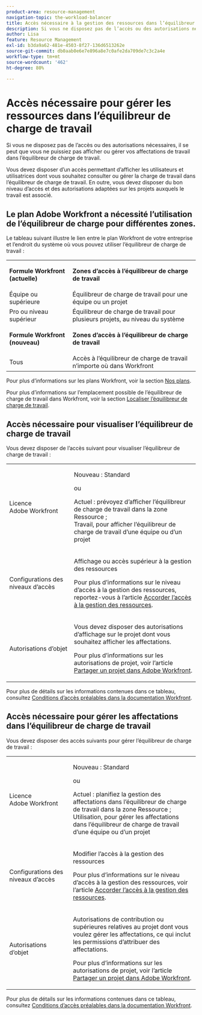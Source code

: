 ```yaml
---
product-area: resource-management
navigation-topic: the-workload-balancer
title: Accès nécessaire à la gestion des ressources dans l’équilibreur de charge de travail
description: Si vous ne disposez pas de l’accès ou des autorisations nécessaires, il se peut que vous ne puissiez pas afficher ou gérer vos affectations de travail dans l’équilibreur de charge de travail.
author: Lisa
feature: Resource Management
exl-id: b3da9a62-481e-4503-8f27-136d6513262e
source-git-commit: db0aab0e6e7e896a8e7c0afe2da709de7c3c2a4e
workflow-type: tm+mt
source-wordcount: '462'
ht-degree: 80%

---
```


# Accès nécessaire pour gérer les ressources dans l’équilibreur de charge de travail

Si vous ne disposez pas de l’accès ou des autorisations nécessaires, il se peut que vous ne puissiez pas afficher ou gérer vos affectations de travail dans l’équilibreur de charge de travail.

Vous devez disposer d’un accès permettant d’afficher les utilisateurs et utilisatrices dont vous souhaitez consulter ou gérer la charge de travail dans l’équilibreur de charge de travail. En outre, vous devez disposer du bon niveau d’accès et des autorisations adaptées sur les projets auxquels le travail est associé.

## Le plan Adobe Workfront a nécessité l’utilisation de l’équilibreur de charge pour différentes zones.

Le tableau suivant illustre le lien entre le plan Workfront de votre entreprise et l’endroit du système où vous pouvez utiliser l’équilibreur de charge de travail :

<table style="table-layout:auto"> 
 <col> 
 <col> 
 <tbody> 
  <tr> 
   <td role="rowheader"><p><b>Formule Workfront (actuelle)</b></p></td> 
   <td> <p><b>Zones d’accès à l’équilibreur de charge de travail</b></p> </td> 
  </tr> 
  <tr> 
   <td role="rowheader">Équipe ou supérieure </td> 
   <td>Équilibreur de charge de travail pour une équipe ou un projet</td> 
  </tr> 
  <tr> 
   <td role="rowheader">Pro ou niveau supérieur</td> 
   <td>Équilibreur de charge de travail pour plusieurs projets, au niveau du système</td> 
  </tr> 
  <tr> 
   <td role="rowheader"><p><b>Formule Workfront (nouveau)</b></p></td> 
   <td> <p><b>Zones d’accès à l’équilibreur de charge de travail</b></p> </td> 
  </tr>
  <tr> 
   <td role="rowheader">Tous </td> 
   <td>Accès à l’équilibreur de charge de travail n’importe où dans Workfront</td> 
  </tr> 
 </tbody> 
</table>

Pour plus d’informations sur les plans Workfront, voir la section [Nos plans](https://www.workfront.com/plans?lang=fr).

Pour plus d’informations sur l’emplacement possible de l’équilibreur de charge de travail dans Workfront, voir la section [Localiser l’équilibreur de charge de travail](../../resource-mgmt/workload-balancer/locate-workload-balancer.md).

## Accès nécessaire pour visualiser l’équilibreur de charge de travail

Vous devez disposer de l’accès suivant pour visualiser l’équilibreur de charge de travail :

<table style="table-layout:auto"> 
 <col> 
 <col> 
 <tbody>
  <tr> 
   <td role="rowheader">Licence Adobe Workfront</td> 
   <td><p>Nouveau : Standard</p>
       <p>ou</p>
       <p>Actuel : prévoyez d’afficher l’équilibreur de charge de travail dans la zone Ressource ;</br>
       Travail, pour afficher l’équilibreur de charge de travail d’une équipe ou d’un projet</p></td>
  </tr>  
  <tr> 
   <td role="rowheader">Configurations des niveaux d’accès</td> 
   <td> <p>Affichage ou accès supérieur à la gestion des ressources</p> <p>Pour plus d’informations sur le niveau d’accès à la gestion des ressources, reportez-vous à l’article <a href="../../administration-and-setup/add-users/configure-and-grant-access/grant-access-resource-management.md" class="MCXref xref">Accorder l’accès à la gestion des ressources</a>.</p></td> 
  </tr> 
  <tr> 
   <td role="rowheader">Autorisations d’objet</td> 
   <td> <p>Vous devez disposer des autorisations d’affichage sur le projet dont vous souhaitez afficher les affectations. </p> <p>Pour plus d’informations sur les autorisations de projet, voir l’article <a href="../../workfront-basics/grant-and-request-access-to-objects/share-a-project.md" class="MCXref xref">Partager un projet dans Adobe Workfront</a>.</p></td> 
  </tr> 
 </tbody> 
</table>

Pour plus de détails sur les informations contenues dans ce tableau, consultez [Conditions d’accès préalables dans la documentation Workfront](/help/quicksilver/administration-and-setup/add-users/access-levels-and-object-permissions/access-level-requirements-in-documentation.md).

## Accès nécessaire pour gérer les affectations dans l’équilibreur de charge de travail

Vous devez disposer des accès suivants pour gérer l’équilibreur de charge de travail :

<table style="table-layout:auto"> 
 <col> 
 <col> 
 <tbody>
  <tr> 
   <td role="rowheader">Licence Adobe Workfront</td> 
   <td><p>Nouveau : Standard</p>
       <p>ou</p>
       <p>Actuel : planifiez la gestion des affectations dans l’équilibreur de charge de travail dans la zone Ressource ;</br>
       Utilisation, pour gérer les affectations dans l’équilibreur de charge de travail d’une équipe ou d’un projet</p></td>
  </tr> 
  <tr> 
   <td role="rowheader">Configurations des niveaux d’accès</td> 
   <td> <p>Modifier l’accès à la gestion des ressources</p> 
     <p>Pour plus d’informations sur le niveau d’accès à la gestion des ressources, voir l’article <a href="../../administration-and-setup/add-users/configure-and-grant-access/grant-access-resource-management.md" class="MCXref xref">Accorder l’accès à la gestion des ressources</a>.</p> </td> 
  </tr> 
  <tr> 
   <td role="rowheader">Autorisations d’objet</td> 
   <td> <p> Autorisations de contribution ou supérieures relatives au projet dont vous voulez gérer les affectations, ce qui inclut les permissions d’attribuer des affectations. </p> <p>Pour plus d’informations sur les autorisations de projet, voir l’article <a href="../../workfront-basics/grant-and-request-access-to-objects/share-a-project.md" class="MCXref xref">Partager un projet dans Adobe Workfront</a>.</p></td>
  </tr> 
 </tbody> 
</table>

Pour plus de détails sur les informations contenues dans ce tableau, consultez [Conditions d’accès préalables dans la documentation Workfront](/help/quicksilver/administration-and-setup/add-users/access-levels-and-object-permissions/access-level-requirements-in-documentation.md).

<!--these notes were inside the table: for the Edit access to Res Management
<p data-mc-conditions="QuicksilverOrClassic.Draft mode">View or higher access to Financial Data, if you want to view information by cost (NOTE: this is not possible yet!)</p>    
     <p data-mc-conditions="QuicksilverOrClassic.Draft mode">For information about the Financial Data access level, see the article<a href="../../administration-and-setup/add-users/configure-and-grant-access/grant-access-financial.md" class="MCXref xref">Grant access to financial data</a>. (NOTE: this is not possible yet!)</p>
    -->